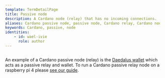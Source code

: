 ```yaml
---
template: TermDetailPage
title: Passive node
description: A Cardano node (relay) that has no incoming connections.
aliases: Cardano passive node, passive node, Cardano relay, Cardano node
keywords: Cardano, passive, node
identities: 
    - id: wael-ivie
      role: author
---
```

##

An example of a Cardano passive node (relay) is the [Daedalus wallet](/en/terms/daedalus.md) which acts as a passive relay and wallet. To run a Cardano passive relay node on a raspberry pi 4 please [see our guide](/guides/run-a-cardano-node.md).